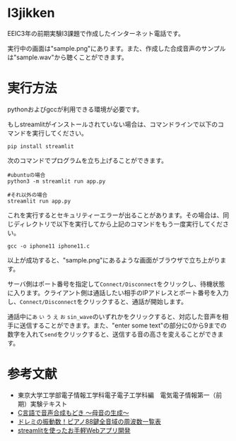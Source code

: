 # I3jikken
EEIC3年の前期実験I3課題で作成したインターネット電話です。

実行中の画面は"sample.png"にあります。また、作成した合成音声のサンプルは"sample.wav"から聴くことができます。

# 実行方法
pythonおよびgccが利用できる環境が必要です。

もしstreamlitがインストールされていない場合は、コマンドラインで以下のコマンドを実行してください。
```
pip install streamlit
```

次のコマンドでプログラムを立ち上げることができます。
```
#ubuntuの場合
python3 -m streamlit run app.py

#それ以外の場合
streamlit run app.py
```

これを実行するとセキュリティーエラーが出ることがあります。その場合は、同じディレクトリで以下を実行してから上記のコマンドをもう一度実行してください。
```
gcc -o iphone11 iphone11.c 
```

以上が成功すると、"sample.png"にあるような画面がブラウザで立ち上がります。

サーバ側はポート番号を指定して`Connect/Disconnect`をクリックし、待機状態に入ります。クライアント側は通話したい相手のIPアドレスとポート番号を入力し、`Connect/Disconnect`をクリックすると、通話が開始します。

通話中に`あ` `い` `う` `え` `お` `sin_wave`のいずれかをクリックすると、対応した音声を相手に送信することができます。また、"enter some text"の部分に0から9までの数字を入れて`send`をクリックすると、送信する音の高さを変えることができます。

# 参考文献
* 東京大学工学部電子情報工学科電子電子工学科編　電気電子情報第一（前期）実験テキスト
* [C言語で音声合成もどき ～母音の生成～](https://moge32.blogspot.com/2012/08/3c.html)
* [ドレミの振動数！ピアノ88鍵全音域の周波数一覧表](https://inalesson.com/frequency_list/2417/)
* [streamlitを使ったお手軽Webアプリ開発](https://qiita.com/sypn/items/80962d84126be4092d3c)
